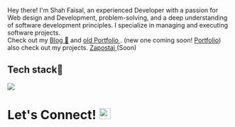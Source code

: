 Hey there! I'm Shah Faisal, an experienced Developer with a passion for Web design and Development, problem-solving, and a deep understanding of software development principles. I specialize in managing and executing software projects.<br>Check out my <a href="https://shahblogg.netlify.app/">Blog 📒<a/> and 
 <a href="https://shahfaisalh.netlify.app/">old Portfolio <a/> . (new one coming soon! <a href="https://heyshah.netlify.app/">Portfolio<a/>) also check out my projects.  <a href="https://zapostai.vercel.app/post">Zapostai <a/> (Soon)


##  Tech stack💼

<p align="left">
  <a href="https://skillicons.dev">
    <img src="https://skillicons.dev/icons?i=html,css,sass,tailwind,js,ts,react,nextjs,astro,threejs,nodejs,express,mongodb,django,py,kali,aws,xd,figma,webflow,blender" />
  </a>
</p>


# Let's Connect! <img src="https://raw.githubusercontent.com/Tarikul-Islam-Anik/Animated-Fluent-Emojis/master/Emojis/Hand%20gestures/Handshake.png" alt="Handshake" width="25" height="25" />
